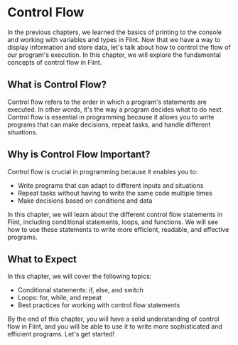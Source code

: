 # Control Flow

In the previous chapters, we learned the basics of printing to the console and working with variables and types in Flint. Now that we have a way to display information and store data, let's talk about how to control the flow of our program's execution. In this chapter, we will explore the fundamental concepts of control flow in Flint.

## What is Control Flow?

Control flow refers to the order in which a program's statements are executed. In other words, it's the way a program decides what to do next. Control flow is essential in programming because it allows you to write programs that can make decisions, repeat tasks, and handle different situations.

## Why is Control Flow Important?

Control flow is crucial in programming because it enables you to:

- Write programs that can adapt to different inputs and situations
- Repeat tasks without having to write the same code multiple times
- Make decisions based on conditions and data

In this chapter, we will learn about the different control flow statements in Flint, including conditional statements, loops, and functions. We will see how to use these statements to write more efficient, readable, and effective programs.

## What to Expect

In this chapter, we will cover the following topics:

- Conditional statements: if, else, and switch
- Loops: for, while, and repeat
- Best practices for working with control flow statements

By the end of this chapter, you will have a solid understanding of control flow in Flint, and you will be able to use it to write more sophisticated and efficient programs. Let's get started!
